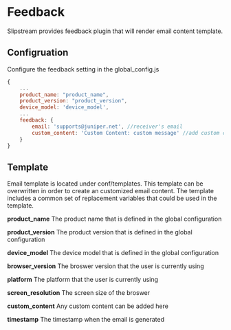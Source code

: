 #  Feedback 

Slipstream provides feedback plugin that will render email content template.


## Configruation

Configure the feedback setting in the global_config.js

```javascript
{
	...
	product_name: "product_name",
    product_version: "product_version",
    device_model: 'device_model',
    ...
    feedback: {
        email: 'supports@juniper.net', //receiver's email 
        custom_content: 'Custom Content: custom message' //add custom content in the email
    }
}
```

## Template

Email template is located under conf/templates. This template can be overwritten in order to create an customized email content. The template includes a common set of replacement variables that could be used in the template.

**product_name** 
The product name that is defined in the global configuration

**product_version**
The product version that is defined in the global configuration

**device_model**
The device model that is defined in the global configuration

**browser_version**
The broswer version that the user is currently using

**platform**
The platform that the user is currently using

**screen_resolution**
The screen size of the broswer 

**custom_content**
Any custom content can be added here

**timestamp**
The timestamp when the email is generated

